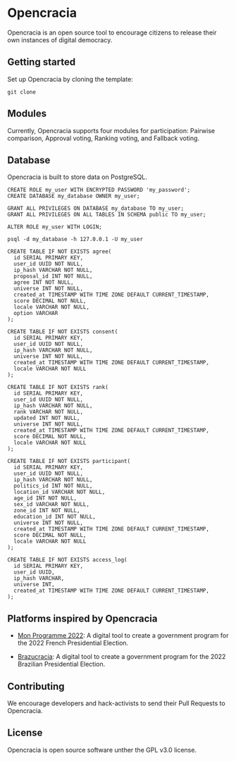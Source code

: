 # Opencracia

Opencracia is an open source tool to encourage citizens to release their own instances of digital democracy.

## Getting started

Set up Opencracia by cloning the template:
```
git clone 
```

## Modules

Currently, Opencracia supports four modules for participation: Pairwise comparison, Approval voting, Ranking voting, and Fallback voting.

## Database

Opencracia is built to store data on PostgreSQL.
```
CREATE ROLE my_user WITH ENCRYPTED PASSWORD 'my_password';
CREATE DATABASE my_database OWNER my_user;

GRANT ALL PRIVILEGES ON DATABASE my_database TO my_user;
GRANT ALL PRIVILEGES ON ALL TABLES IN SCHEMA public TO my_user;

ALTER ROLE my_user WITH LOGIN;
```

```
psql -d my_database -h 127.0.0.1 -U my_user
```

```
CREATE TABLE IF NOT EXISTS agree(
  id SERIAL PRIMARY KEY,
  user_id UUID NOT NULL,
  ip_hash VARCHAR NOT NULL,
  proposal_id INT NOT NULL,
  agree INT NOT NULL,
  universe INT NOT NULL,
  created_at TIMESTAMP WITH TIME ZONE DEFAULT CURRENT_TIMESTAMP,
  score DECIMAL NOT NULL,
  locale VARCHAR NOT NULL,
  option VARCHAR
);

CREATE TABLE IF NOT EXISTS consent(
  id SERIAL PRIMARY KEY,
  user_id UUID NOT NULL,
  ip_hash VARCHAR NOT NULL,
  universe INT NOT NULL,
  created_at TIMESTAMP WITH TIME ZONE DEFAULT CURRENT_TIMESTAMP,
  locale VARCHAR NOT NULL
);

CREATE TABLE IF NOT EXISTS rank(
  id SERIAL PRIMARY KEY,
  user_id UUID NOT NULL,
  ip_hash VARCHAR NOT NULL,
  rank VARCHAR NOT NULL,
  updated INT NOT NULL,
  universe INT NOT NULL,
  created_at TIMESTAMP WITH TIME ZONE DEFAULT CURRENT_TIMESTAMP,
  score DECIMAL NOT NULL,
  locale VARCHAR NOT NULL
);

CREATE TABLE IF NOT EXISTS participant(
  id SERIAL PRIMARY KEY,
  user_id UUID NOT NULL,
  ip_hash VARCHAR NOT NULL,
  politics_id INT NOT NULL,
  location_id VARCHAR NOT NULL,
  age_id INT NOT NULL,
  sex_id VARCHAR NOT NULL,
  zone_id INT NOT NULL,
  education_id INT NOT NULL,
  universe INT NOT NULL,
  created_at TIMESTAMP WITH TIME ZONE DEFAULT CURRENT_TIMESTAMP,
  score DECIMAL NOT NULL,
  locale VARCHAR NOT NULL
);

CREATE TABLE IF NOT EXISTS access_log(
  id SERIAL PRIMARY KEY,
  user_id UUID,
  ip_hash VARCHAR,
  universe INT,
  created_at TIMESTAMP WITH TIME ZONE DEFAULT CURRENT_TIMESTAMP,
);
```

## Platforms inspired by Opencracia

- [Mon Programme 2022](https://monprogramme2022.org): A digital tool to create a government program for the 2022 French Presidential Election.

- [Brazucracia](https://brazucracia.org): A digital tool to create a government program for the 2022 Brazilian Presidential Election.

## Contributing

We encourage developers and hack-activists to send their Pull Requests to Opencracia.

## License

Opencracia is open source software unther the GPL v3.0 license.